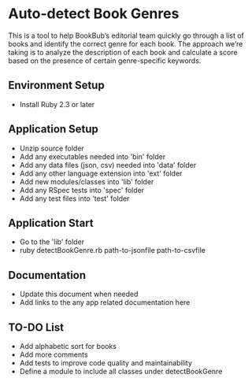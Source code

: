 # Auto-detect Book Genres

This is a tool to help BookBub’s editorial team quickly go through a list
of books and identify the correct genre for each book. The approach we’re
taking is to analyze the description of each book and calculate a score
based on the presence of certain genre-specific keywords.

## Environment Setup
* Install Ruby 2.3 or later

## Application Setup
* Unzip source folder
* Add any executables needed into 'bin' folder
* Add any data files (json, csv) needed into 'data' folder
* Add any other language extension into 'ext' folder
* Add new modules/classes into 'lib' folder
* Add any RSpec tests into 'spec' folder
* Add any test files into 'test' folder

## Application Start
* Go to the 'lib' folder
* ruby detectBookGenre.rb path-to-jsonfile path-to-csvfile

## Documentation
* Update this document when needed
* Add links to the any app related documentation here

## TO-DO List
* Add alphabetic sort for books
* Add more comments
* Add tests to improve code quality and maintainability
* Define a module to include all classes under detectBookGenre
